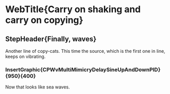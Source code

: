 
# WebTitle{Carry on shaking and carry on copying}

## StepHeader{Finally, waves}

Another line of copy-cats. This time the source, which is the first one in line, keeps on vibrating.

### InsertGraphic{CPWvMultiMimicryDelaySineUpAndDownPID}{950}{400}

Now that looks like sea waves.
